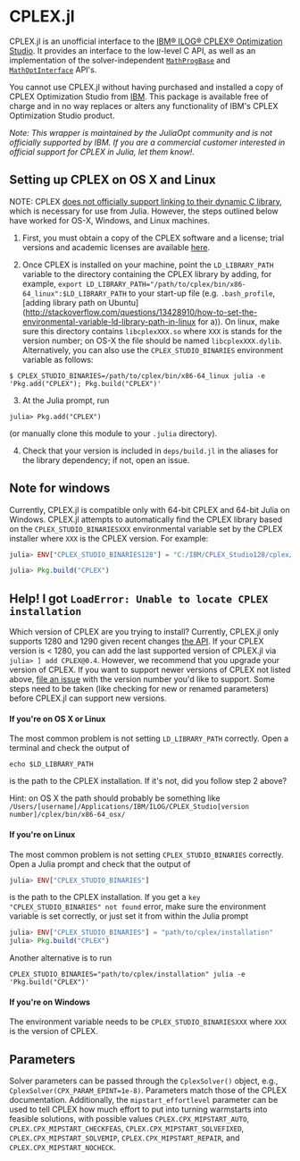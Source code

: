 CPLEX.jl
========

CPLEX.jl is an unofficial interface to the [IBM® ILOG® CPLEX® Optimization
Studio](https://www.ibm.com/products/ilog-cplex-optimization-studio). It
provides an interface to the low-level C API, as well as an implementation of
the solver-independent [`MathProgBase`](https://github.com/JuliaOpt/MathProgBase.jl)
and [`MathOptInterface`](https://github.com/JuliaOpt/MathOptInterface.jl) API's.

You cannot use CPLEX.jl without having purchased and installed a copy of CPLEX
Optimization Studio from [IBM](http://www.ibm.com/). This package is available
free of charge and in no way replaces or alters any functionality of IBM's CPLEX
Optimization Studio product.

*Note: This wrapper is maintained by the JuliaOpt community and is not
officially supported by IBM. If you are a commercial customer interested in
official support for CPLEX in Julia, let them know!.*

Setting up CPLEX on OS X and Linux
----------------------------------

NOTE: CPLEX [does not officially support linking to their dynamic C library](https://www.ibm.com/developerworks/community/forums/html/topic?id=ca96447c-fe2d-4e8a-900e-cfe358a9bcec&ps=25), which is necessary for use from Julia. However, the steps outlined below have worked for OS-X, Windows, and Linux machines.

1. First, you must obtain a copy of the CPLEX software and a license; trial versions and academic licenses are available [here](https://www.ibm.com/products/ilog-cplex-optimization-studio/pricing).

2. Once CPLEX is installed on your machine, point the `LD_LIBRARY_PATH` variable to the directory containing the CPLEX library by adding, for example, ``export LD_LIBRARY_PATH="/path/to/cplex/bin/x86-64_linux":$LD_LIBRARY_PATH`` to your start-up file (e.g. ``.bash_profile``, [adding library path on Ubuntu](http://stackoverflow.com/questions/13428910/how-to-set-the-environmental-variable-ld-library-path-in-linux for a)). On linux, make sure this directory contains ``libcplexXXX.so`` where ``XXX`` is stands for the version number; on OS-X the file should be named ``libcplexXXX.dylib``. Alternatively, you can also use the `CPLEX_STUDIO_BINARIES` environment variable as follows:
  ```
  $ CPLEX_STUDIO_BINARIES=/path/to/cplex/bin/x86-64_linux julia -e 'Pkg.add("CPLEX"); Pkg.build("CPLEX")'
  ```

3. At the Julia prompt, run
  ```
  julia> Pkg.add("CPLEX")
  ```
(or manually clone this module to your ``.julia`` directory).

4. Check that your version is included in ``deps/build.jl`` in the aliases for the library dependency; if not, open an issue.

Note for windows
----------------

Currently, CPLEX.jl is compatible only with 64-bit CPLEX and 64-bit Julia on Windows. CPLEX.jl attempts to automatically find the CPLEX library based on the `CPLEX_STUDIO_BINARIESXXX` environmental variable set by the CPLEX installer where `XXX` is the CPLEX version. For example:
```julia
julia> ENV["CPLEX_STUDIO_BINARIES128"] = "C:/IBM/CPLEX_Studio128/cplex/bin/x64_win64"

julia> Pkg.build("CPLEX")
```

Help! I got `LoadError: Unable to locate CPLEX installation`
----------------------------------

Which version of CPLEX are you trying to install? Currently, CPLEX.jl only supports 1280 and 1290 given recent changes [the API](https://www.ibm.com/support/knowledgecenter/en/SSSA5P_12.9.0/ilog.odms.studio.help/CPLEX/ReleaseNotes/topics/releasenotes1290/removed.html). If your CPLEX version is < 1280, you can add the last supported version of CPLEX.jl via `julia> ] add CPLEX@0.4`. However, we recommend that you upgrade your version of CPLEX. If you want to support newer versions of CPLEX not listed above, [file an issue](https://github.com/JuliaOpt/CPLEX.jl/issues/new) with the version number you'd like to support. Some steps need to be taken (like checking for new or renamed parameters) before CPLEX.jl can support new versions.

#### If you're on OS X or Linux

The most common problem is not setting `LD_LIBRARY_PATH` correctly. Open a terminal and check the output of
```
echo $LD_LIBRARY_PATH
```
is the path to the CPLEX installation. If it's not, did you follow step 2 above?

Hint: on OS X the path should probably be something like
`/Users/[username]/Applications/IBM/ILOG/CPLEX_Studio[version number]/cplex/bin/x86-64_osx/`

#### If you're on Linux

The most common problem is not setting `CPLEX_STUDIO_BINARIES` correctly. Open a Julia prompt and check that the output of
```julia
julia> ENV["CPLEX_STUDIO_BINARIES"]
```
is the path to the CPLEX installation. If you get a `key "CPLEX_STUDIO_BINARIES" not found` error, make sure the environment variable is set correctly, or just set it from within the Julia prompt
```julia
julia> ENV["CPLEX_STUDIO_BINARIES"] = "path/to/cplex/installation"
julia> Pkg.build("CPLEX")
```
Another alternative is to run
```
CPLEX_STUDIO_BINARIES="path/to/cplex/installation" julia -e 'Pkg.build("CPLEX")'
```
#### If you're on Windows

The environment variable needs to be `CPLEX_STUDIO_BINARIESXXX` where `XXX` is the version of CPLEX.

Parameters
----------

Solver parameters can be passed through the ``CplexSolver()`` object, e.g., ``CplexSolver(CPX_PARAM_EPINT=1e-8)``. Parameters match those of the CPLEX documentation. Additionally, the ``mipstart_effortlevel`` parameter can be used to tell CPLEX how much effort to put into turning warmstarts into feasible solutions, with possible values ``CPLEX.CPX_MIPSTART_AUTO``, ``CPLEX.CPX_MIPSTART_CHECKFEAS``, ``CPLEX.CPX_MIPSTART_SOLVEFIXED``, ``CPLEX.CPX_MIPSTART_SOLVEMIP``, ``CPLEX.CPX_MIPSTART_REPAIR``, and ``CPLEX.CPX_MIPSTART_NOCHECK``.
